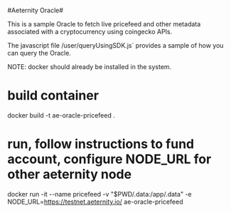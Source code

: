 #Aeternity Oracle#

This is a sample Oracle to fetch live pricefeed and other metadata associated with a cryptocurrency using coingecko APIs.

The javascript file /user/queryUsingSDK.js` provides a sample of how you can query the Oracle.

NOTE: docker should already be installed in the system.

# build container

docker build -t ae-oracle-pricefeed .

# run, follow instructions to fund account, configure NODE_URL for other aeternity node

docker run -it --name pricefeed -v "$PWD/.data:/app/.data" -e NODE_URL=https://testnet.aeternity.io/ ae-oracle-pricefeed
